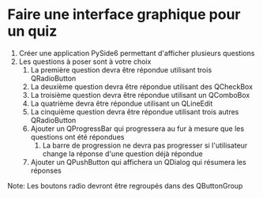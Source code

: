 # Faire une interface graphique pour un quiz

1) Créer une application PySide6 permettant d'afficher plusieurs questions
2) Les questions à poser sont à votre choix
   1) La première question devra être répondue utilisant trois QRadioButton
   2) La deuxième question devra être répondue utilisant des QCheckBox
   3) La troisième question devra être répondue utilisant un QComboBox
   4) La quatrième devra être répondue utilisant un QLineEdit
   5) La cinquième question devra être répondue utilisant trois autres QRadioButton
   6) Ajouter un QProgressBar qui progressera au fur à mesure que les questions ont été répondues
      1) La barre de progression ne devra pas progresser si l'utilisateur change la réponse d'une question déjà répondue
   7) Ajouter un QPushButton qui affichera un QDialog qui résumera les réponses

Note: Les boutons radio devront être regroupés dans des QButtonGroup